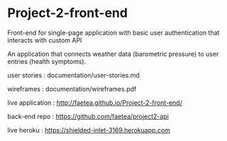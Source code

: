 # Project-2-front-end
Front-end for single-page application with basic user authentication that interacts with custom API

<!-- Write a statement explaining: what app does -->
An application that connects weather data (barometric pressure) to user entries (health symptoms).
<!-- , how it works,  -->
<!-- approach taken building it, and  -->
<!-- unsolved problems hit -->

user stories : documentation/user-stories.md

wireframes : documentation/wireframes.pdf

live application : http://faetea.github.io/Project-2-front-end/

back-end repo : https://github.com/faetea/project2-api

live heroku : https://shielded-inlet-3169.herokuapp.com
